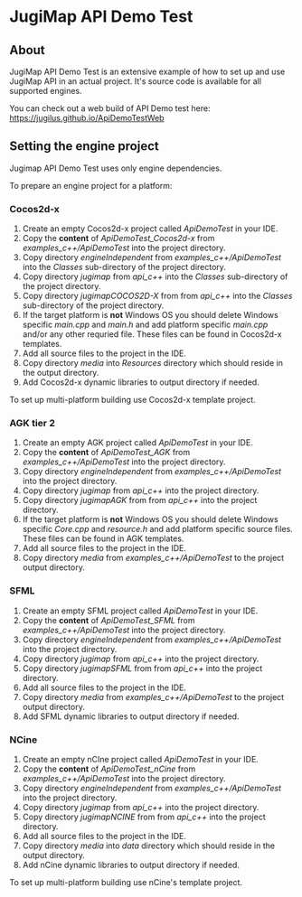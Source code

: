 # JugiMap API Demo Test

## About

JugiMap API Demo Test is an extensive example of how to set up and use JugiMap API in an actual project.
It's source code is available for all supported engines.

You can check out a web build of API Demo test here: https://jugilus.github.io/ApiDemoTestWeb


## Setting the engine project

Jugimap API Demo Test uses only engine dependencies.

To prepare an engine project for a platform:

### Cocos2d-x

1. Create an empty Cocos2d-x project called *ApiDemoTest* in your IDE.
2. Copy the **content** of *ApiDemoTest_Cocos2d-x* from *examples_c++/ApiDemoTest* into the project directory.
3. Copy directory *engineIndependent* from *examples_c++/ApiDemoTest* into the *Classes* sub-directory of the project directory.
4. Copy directory *jugimap* from *api_c++* into the *Classes* sub-directory of the project directory.
5. Copy directory *jugimapCOCOS2D-X* from from *api_c++* into the *Classes* sub-directory of the project directory.
6. If the target platform is **not** Windows OS you should delete Windows specific *main.cpp* and *main.h* and add platform specific *main.cpp* and/or any other requried file. These files can be found in Cocos2d-x templates.
7. Add all source files to the project in the IDE.
8. Copy directory *media* into *Resources* directory which should reside in the output directory.
9. Add Cocos2d-x dynamic libraries to output directory if needed.

To set up multi-platform building use Cocos2d-x template project.

### AGK tier 2

1. Create an empty AGK project called *ApiDemoTest* in your IDE.
2. Copy the **content** of *ApiDemoTest_AGK* from *examples_c++/ApiDemoTest* into the project directory.
3. Copy directory *engineIndependent* from *examples_c++/ApiDemoTest* into the project directory.
4. Copy directory *jugimap* from *api_c++* into the project directory.
5. Copy directory *jugimapAGK* from from *api_c++* into the project directory.
6. If the target platform is **not** Windows OS you should delete Windows specific *Core.cpp* and *resource.h* and add platform specific source files. These files can be found in AGK templates.
7. Add all source files to the project in the IDE.
8. Copy directory *media* from *examples_c++/ApiDemoTest* to the project output directory.

### SFML

1. Create an empty SFML project called *ApiDemoTest* in your IDE.
2. Copy the **content** of *ApiDemoTest_SFML* from *examples_c++/ApiDemoTest* into the project directory.
3. Copy directory *engineIndependent* from *examples_c++/ApiDemoTest* into the project directory.
4. Copy directory *jugimap* from *api_c++* into the project directory.
5. Copy directory *jugimapSFML* from from *api_c++* into the project directory.
6. Add all source files to the project in the IDE.
7. Copy directory *media* from *examples_c++/ApiDemoTest* to the project output directory.
8. Add SFML dynamic libraries to output directory if needed.

### NCine

1. Create an empty nCIne project called *ApiDemoTest* in your IDE.
2. Copy the **content** of *ApiDemoTest_nCine* from *examples_c++/ApiDemoTest* into the project directory.
3. Copy directory *engineIndependent* from *examples_c++/ApiDemoTest* into the project directory.
4. Copy directory *jugimap* from *api_c++* into the project directory.
5. Copy directory *jugimapNCINE* from from *api_c++* into the project directory.
6. Add all source files to the project in the IDE.
8. Copy directory *media* into *data* directory which should reside in the output directory.
9. Add nCine dynamic libraries to output directory if needed.

To set up multi-platform building use nCine's template project. 

